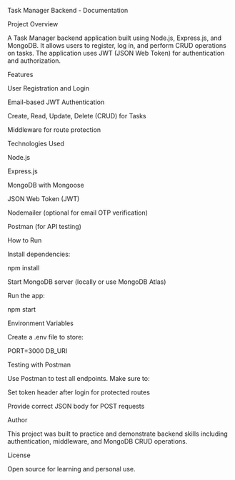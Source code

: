 Task Manager Backend - Documentation

Project Overview

A Task Manager backend application built using Node.js, Express.js, and MongoDB. It allows users to register, log in, and perform CRUD operations on tasks. The application uses JWT (JSON Web Token) for authentication and authorization.

Features

User Registration and Login

Email-based JWT Authentication

Create, Read, Update, Delete (CRUD) for Tasks

Middleware for route protection

Technologies Used

Node.js

Express.js

MongoDB with Mongoose

JSON Web Token (JWT)

Nodemailer (optional for email OTP verification)

Postman (for API testing)

How to Run

Install dependencies:

npm install

Start MongoDB server (locally or use MongoDB Atlas)

Run the app:

npm start

Environment Variables

Create a .env file to store:

PORT=3000
DB_URI

Testing with Postman

Use Postman to test all endpoints. Make sure to:

Set token header after login for protected routes

Provide correct JSON body for POST requests

Author

This project was built to practice and demonstrate backend skills including authentication, middleware, and MongoDB CRUD operations.

License

Open source for learning and personal use.
